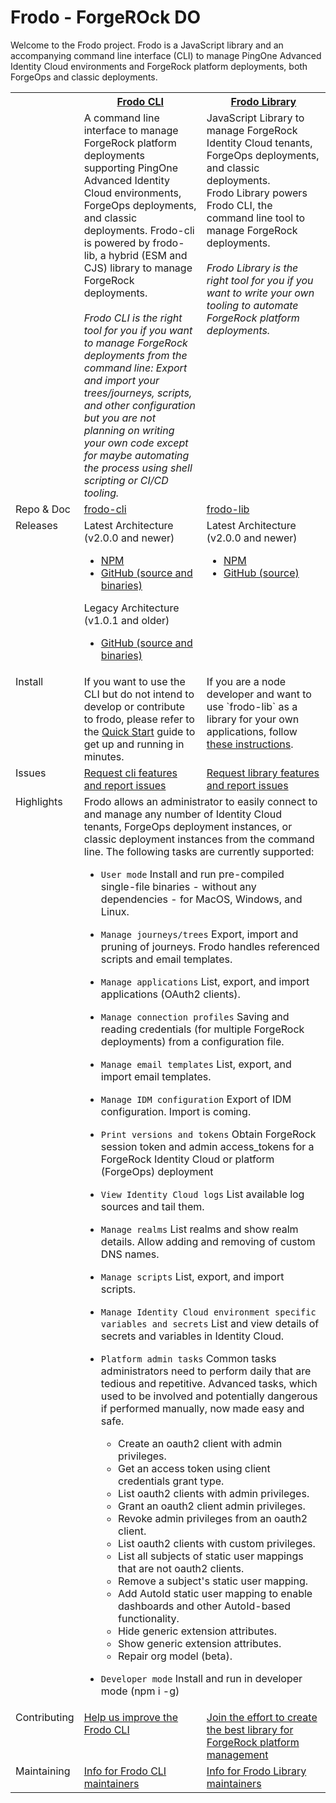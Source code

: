 # Frodo - ForgeROck DO

Welcome to the Frodo project. Frodo is a JavaScript library and an accompanying command line interface (CLI) to manage PingOne Advanced Identity Cloud environments and ForgeRock platform deployments, both ForgeOps and classic deployments.

<table width="100%" style="border-collapse: collapse;">
  <tr>
  	<th width="15%"></th>
  	<th width="42%" halign="left"><a href="https://github.com/rockcarver/frodo-cli">Frodo CLI</a></th>
  	<th width="43%" halign="left"><a href="https://github.com/rockcarver/frodo-lib">Frodo Library</a></th>
  </tr>
  <tr valign="top">
    <td></td>
  	<td>A command line interface to manage ForgeRock platform deployments supporting PingOne Advanced Identity Cloud environments, ForgeOps deployments, and classic deployments. Frodo-cli is powered by frodo-lib, a hybrid (ESM and CJS) library to manage ForgeRock deployments.<br><br>
    <i>Frodo CLI is the right tool for you if you want to manage ForgeRock deployments from the command line: Export and import your trees/journeys, scripts, and other configuration but you are not planning on writing your own code except for maybe automating the process using shell scripting or CI/CD tooling.</i></td>
  	<td>JavaScript Library to manage ForgeRock Identity Cloud tenants, ForgeOps deployments, and classic deployments.<br>
    Frodo Library powers Frodo CLI, the command line tool to manage ForgeRock deployments.<br><br>
    <i>Frodo Library is the right tool for you if you want to write your own tooling to automate ForgeRock platform deployments.</i></td>
  </tr>
  <tr valign="top">
    <td>Repo & Doc</td>
  	<td><a href="https://github.com/rockcarver/frodo-cli">frodo-cli</a></td>
  	<td><a href="https://github.com/rockcarver/frodo-lib">frodo-lib</a></td>
  </tr>
  <tr valign="top">
    <td>Releases</td>
  	<td>
      Latest Architecture (v2.0.0 and newer)
      <ul>
        <li><a href="https://www.npmjs.com/package/@rockcarver/frodo-cli">NPM</a></li>
        <li><a href="https://github.com/rockcarver/frodo-cli/releases">GitHub (source and binaries)</a></li>
      </ul>
      Legacy Architecture (v1.0.1 and older)
      <ul>
        <li><a href="https://github.com/rockcarver/frodo/releases">GitHub (source and binaries)</a></li>
      </ul>
    </td>
  	<td>
      Latest Architecture (v2.0.0 and newer)
      <ul>
        <li><a href="https://www.npmjs.com/package/@rockcarver/frodo-lib">NPM</a></li>
        <li><a href="https://github.com/rockcarver/frodo-lib/releases">GitHub (source)</a></li>
      </ul>
    </td>
  </tr>
  <tr valign="top">
    <td>Install</td>
  	<td>If you want to use the CLI but do not intend to develop or contribute to frodo, please refer to the <a href="https://github.com/vscheuber/frodo-cli#quick-start">Quick Start</a> guide to get up and running in minutes.</td>
  	<td>If you are a node developer and want to use `frodo-lib` as a library for your own applications, follow <a href="https://github.com/rockcarver/frodo-lib#npm-package">these instructions</a>.</td>
  </tr>
  <tr valign="top">
    <td>Issues</td>
  	<td><a href="https://github.com/rockcarver/frodo-cli/issues">Request cli features and report issues</a></td>
  	<td><a href="https://github.com/rockcarver/frodo-lib/issues">Request library features and report issues</a></td>
  </tr>
  <tr valign="top">
    <td>Highlights</td>
  	<td colspan="2">
      Frodo allows an administrator to easily connect to and manage any number of Identity Cloud tenants, ForgeOps deployment instances, or classic deployment instances from the command line. The following tasks are currently supported:

- `User mode`
  Install and run pre-compiled single-file binaries - without any dependencies - for MacOS, Windows, and Linux.

- `Manage journeys/trees`
  Export, import and pruning of journeys. Frodo handles referenced scripts and email templates.

- `Manage applications`
  List, export, and import applications (OAuth2 clients).

- `Manage connection profiles`
  Saving and reading credentials (for multiple ForgeRock deployments) from a configuration file.

- `Manage email templates`
  List, export, and import email templates.

- `Manage IDM configuration`
  Export of IDM configuration. Import is coming.

- `Print versions and tokens`
  Obtain ForgeRock session token and admin access_tokens for a ForgeRock Identity Cloud or platform (ForgeOps) deployment

- `View Identity Cloud logs`
  List available log sources and tail them.

- `Manage realms`
  List realms and show realm details. Allow adding and removing of custom DNS names.

- `Manage scripts`
  List, export, and import scripts.

- `Manage Identity Cloud environment specific variables and secrets`
  List and view details of secrets and variables in Identity Cloud.

- `Platform admin tasks`
  Common tasks administrators need to perform daily that are tedious and repetitive. Advanced tasks, which used to be involved and potentially dangerous if performed manually, now made easy and safe.
  - Create an oauth2 client with admin privileges.
  - Get an access token using client credentials grant type.
  - List oauth2 clients with admin privileges.
  - Grant an oauth2 client admin privileges.
  - Revoke admin privileges from an oauth2 client.
  - List oauth2 clients with custom privileges.
  - List all subjects of static user mappings that are not oauth2 clients.
  - Remove a subject's static user mapping.
  - Add AutoId static user mapping to enable dashboards and other AutoId-based functionality.
  - Hide generic extension attributes.
  - Show generic extension attributes.
  - Repair org model (beta).

- `Developer mode`
  Install and run in developer mode (npm i -g)
    </td>
  </tr>
  <tr valign="top">
    <td>Contributing</td>
  	<td><a href="https://github.com/rockcarver/frodo-cli/blob/main/docs/CONTRIBUTE.md">Help us improve the Frodo CLI</a></td>
  	<td><a href="https://github.com/rockcarver/frodo-lib/blob/main/docs/CONTRIBUTE.md">Join the effort to create the best library for ForgeRock platform management</a></td>
  </tr>
  <tr valign="top">
    <td>Maintaining</td>
  	<td><a href="https://github.com/rockcarver/frodo-cli/blob/main/docs/PIPELINE.md">Info for Frodo CLI maintainers</a></td>
  	<td><a href="https://github.com/rockcarver/frodo-lib/blob/main/docs/PIPELINE.md">Info for Frodo Library maintainers</a></td>
  </tr>
</table>
